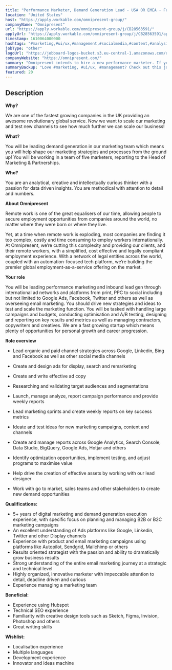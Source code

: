 ```yaml
---
title: "Performance Marketer, Demand Generation Lead - USA OR EMEA - Fully Remote - Based Anywhere"
location: "United States"
host: "https://apply.workable.com/omnipresent-group/"
companyName: "Omnipresent"
url: "https://apply.workable.com/omnipresent-group/j/CB28563591/"
applyUrl: "https://apply.workable.com/omnipresent-group/j/CB28563591/apply/"
timestamp: 1610064000000
hashtags: "#marketing,#ui/ux,#management,#socialmedia,#content,#analysis,#sales,#photoshop,#figma,#office"
jobType: "other"
logoUrl: "https://jobboard-logos-bucket.s3.eu-central-1.amazonaws.com/omnipresent"
companyWebsite: "https://omnipresent.com/"
summary: "Omnipresent intends to hire a new performance marketer. If you have 5+ years of digital marketing and demand generation execution experience, with specific focus on planning and managing B2B or B2C marketing campaigns, consider applying."
summaryBackup: "Love #marketing, #ui/ux, #management? Check out this job post!"
featured: 20
---
```


## Description

**Why?**

We are one of the fastest growing companies in the UK providing an awesome revolutionary global service. Now we want to scale our marketing and test new channels to see how much further we can scale our business!

**What?**

You will be leading demand generation in our marketing team which means you will help shape our marketing strategies and processes from the ground up! You will be working in a team of five marketers, reporting to the Head of Marketing & Partnerships.

**Who?**

You are an analytical, creative and intellectually curious thinker with a passion for data driven insights. You are methodical with attention to detail and numbers.

**About Omnipresent**

Remote work is one of the great equalisers of our time, allowing people to secure employment opportunities from companies around the world, no matter where they were born or where they live.

Yet, at a time when remote work is exploding, most companies are finding it too complex, costly and time consuming to employ workers internationally. At Omnipresent, we’re cutting this complexity and providing our clients, and their remote workers, with a simplified, cost effective and legally compliant employment experience. With a network of legal entities across the world, coupled with an automation-focused tech platform, we’re building the premier global employment-as-a-service offering on the market.

**Your role**

You will be leading performance marketing and inbound lead gen through international ad networks and platforms from print, PPC to social including but not limited to Google Ads, Facebook, Twitter and others as well as overseeing email marketing. You should drive new strategies and ideas to test and scale the marketing function. You will be tasked with handling large campaigns and budgets, conducting optimisation and A/B testing, designing and reporting on key results and metrics as well as managing contractors, copywriters and creatives. We are a fast growing startup which means plenty of opportunities for personal growth and career progression.

**Role overview**

*   Lead organic and paid channel strategies across Google, Linkedin, Bing and Facebook as well as other social media channels

*   Create and design ads for display, search and remarketing
*   Create and write effective ad copy
*   Researching and validating target audiences and segmentations
*   Launch, manage analyze, report campaign performance and provide weekly reports
*   Lead marketing sprints and create weekly reports on key success metrics
*   Ideate and test ideas for new marketing campaigns, content and channels
*   Create and manage reports across Google Analytics, Search Console, Data Studio, BigQuery, Google Ads, Hotjar and others
*   Identify optimization opportunities, implement testing, and adjust programs to maximise value
*   Help drive the creation of effective assets by working with our lead designer
*   Work with go to market, sales teams and other stakeholders to create new demand opportunities

**Qualifications:**

*   5+ years of digital marketing and demand generation execution experience, with specific focus on planning and managing B2B or B2C marketing campaigns
*   An excellent understanding of Ads platforms like Google, Linkedin, Twitter and other Display channels
*   Experience with product and email marketing campaigns using platforms like Autopilot, Sendgrid, Mailchimp or others
*   Results oriented strategist with the passion and ability to dramatically grow business results
*   Strong understanding of the entire email marketing journey at a strategic and technical level
*   Highly organized, innovative marketer with impeccable attention to detail, deadline driven and curious
*   Experience managing a marketing team

**Beneficial:**

*   Experience using Hubspot
*   Technical SEO experience
*   Familiarity with creative design tools such as Sketch, Figma, Invision, Photoshop and others
*   Great writing skills

**Wishlist:**

*   Localisation experience
*   Multiple languages
*   Development experience
*   Innovator and ideas machine
